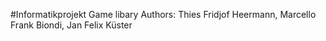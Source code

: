 #Informatikprojekt Game libary
Authors:
Thies Fridjof Heermann, Marcello Frank Biondi, Jan Felix Küster